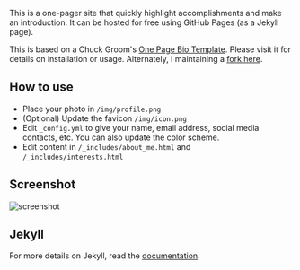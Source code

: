 This is a one-pager site that quickly highlight accomplishments and make an introduction.
It can be hosted for free using GitHub Pages (as a Jekyll page).

This is based on a Chuck Groom's [One Page Bio Template](https://github.com/chuckgroom/onepage-bio).
Please visit it for details on installation or usage. Alternately, I maintaining a [fork here](https://github.com/diptamay/onepage-bio).

## How to use

 - Place your photo in `/img/profile.png`
 - (Optional) Update the favicon `/img/icon.png`
 - Edit `_config.yml` to give your name, email address, social media contacts, etc. You can also update the color scheme.
 - Edit content in `/_includes/about_me.html` and `/_includes/interests.html`

## Screenshot

![screenshot](https://raw.githubusercontent.com/chuckgroom/onepage-bio/master/screenshot.png)

## Jekyll

For more details on Jekyll, read the [documentation](http://jekyllrb.com/).

